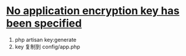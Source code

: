 # [No application encryption key has been specified](https://blog.csdn.net/Hseven779/article/details/78743713)
1. php artisan key:generate
2. key 复制到 config/app.php


